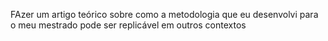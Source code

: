 FAzer um artigo teórico sobre como a metodologia que eu desenvolvi para o meu mestrado pode ser replicável em outros contextos